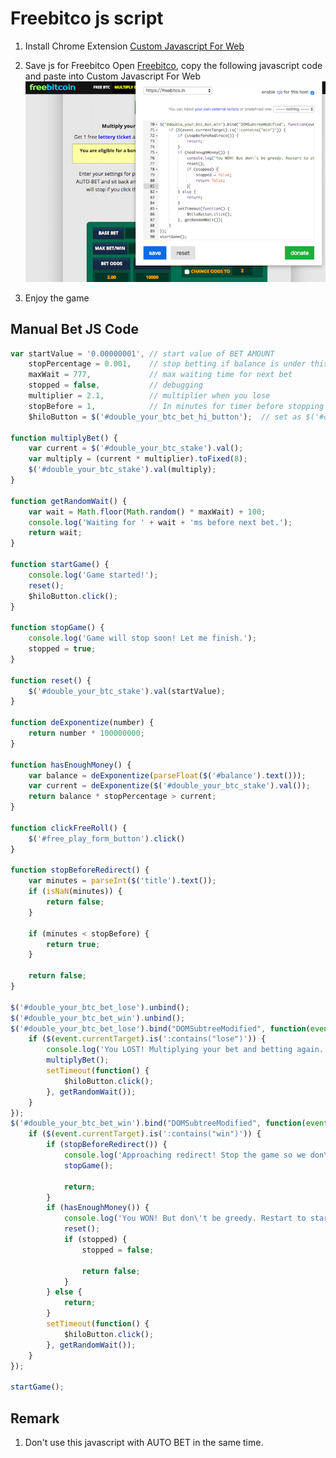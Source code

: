 # Freebitco js script

1. Install Chrome Extension
   [Custom Javascript For Web](https://chrome.google.com/webstore/detail/custom-javascript-for-web/poakhlngfciodnhlhhgnaaelnpjljija)

2. Save js for Freebitco
   Open [Freebitco](https://freebitco.in/?r=11646056), copy the following javascript code and paste into Custom Javascript For Web  
   ![Custom Js For Freebitco](https://github.com/maxmilian/freebitco/blob/master/custom_js_for_freebitco.png)

3. Enjoy the game

## Manual Bet JS Code
```js
var startValue = '0.00000001', // start value of BET AMOUNT
    stopPercentage = 0.001,    // stop betting if balance is under this percentage
    maxWait = 777,             // max waiting time for next bet
    stopped = false,           // debugging
    multiplier = 2.1,          // multiplier when you lose
    stopBefore = 1,            // In minutes for timer before stopping redirect on webpage
    $hiloButton = $('#double_your_btc_bet_hi_button');  // set as $('#double_your_btc_bet_hi_button') or $('#double_your_btc_bet_lo_button')

function multiplyBet() {
    var current = $('#double_your_btc_stake').val();
    var multiply = (current * multiplier).toFixed(8);
    $('#double_your_btc_stake').val(multiply);
}

function getRandomWait() {
    var wait = Math.floor(Math.random() * maxWait) + 100;
    console.log('Waiting for ' + wait + 'ms before next bet.');
    return wait;
}

function startGame() {
    console.log('Game started!');
    reset();
    $hiloButton.click();
}

function stopGame() {
    console.log('Game will stop soon! Let me finish.');
    stopped = true;
}

function reset() {
    $('#double_your_btc_stake').val(startValue);
}

function deExponentize(number) {
    return number * 100000000;
}

function hasEnoughMoney() {
    var balance = deExponentize(parseFloat($('#balance').text()));
    var current = deExponentize($('#double_your_btc_stake').val());
    return balance * stopPercentage > current;
}

function clickFreeRoll() {
    $('#free_play_form_button').click()
}

function stopBeforeRedirect() {
    var minutes = parseInt($('title').text());
    if (isNaN(minutes)) {
        return false;
    }

    if (minutes < stopBefore) {
        return true;
    }

    return false;
}

$('#double_your_btc_bet_lose').unbind();
$('#double_your_btc_bet_win').unbind();
$('#double_your_btc_bet_lose').bind("DOMSubtreeModified", function(event) {
    if ($(event.currentTarget).is(':contains("lose")')) {
        console.log('You LOST! Multiplying your bet and betting again.');
        multiplyBet();
        setTimeout(function() {
            $hiloButton.click();
        }, getRandomWait());
    }
});
$('#double_your_btc_bet_win').bind("DOMSubtreeModified", function(event) {
    if ($(event.currentTarget).is(':contains("win")')) {
        if (stopBeforeRedirect()) {
            console.log('Approaching redirect! Stop the game so we don\'t get redirected while loosing.');
            stopGame();

            return;
        }
        if (hasEnoughMoney()) {
            console.log('You WON! But don\'t be greedy. Restart to startValue!');
            reset();
            if (stopped) {
                stopped = false;

                return false;
            }
        } else {
            return;
        }
        setTimeout(function() {
            $hiloButton.click();
        }, getRandomWait());
    }
});

startGame();
```

## Remark
1. Don't use this javascript with AUTO BET in the same time.
